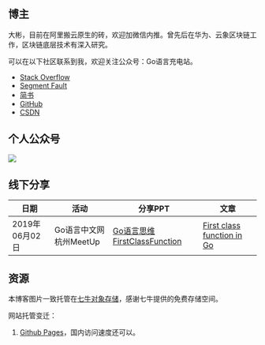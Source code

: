 
## 博主

大彬，目前在阿里搬云原生的砖，欢迎加微信内推。曾先后在华为、云象区块链工作，区块链底层技术有深入研究。

可以在以下社区联系到我，欢迎关注公众号：Go语言充电站。

- [Stack Overflow](https://stackoverflow.com/users/4296218/james-shi)
- [Segment Fault](https://segmentfault.com/u/lessisbetter)
- [简书](https://www.jianshu.com/u/947f3ccdd481)
- [GitHub](https://github.com/shitaibin)
- [CSDN](https://me.csdn.net/m0_43499523)

## 个人公众号


<img src="http://img.lessisbetter.site/gzh-tail-big.png" align=center />


## 线下分享

| 日期    | 活动       | 分享PPT                                                     | 文章 |
| ------ | ---------- | ---------------------------------------------------------- | --- |
| 2019年06月02日 | Go语言中文网杭州MeetUp | [Go语言思维FirstClassFunction](http://img.lessisbetter.site/Go语言思维First-class-function.pdf) | [First class function in Go](http://lessisbetter.site/2019/06/09/golang-first-class-function/) |

## 资源

本博客图片一致托管在[七牛对象存储](https://www.qiniu.com/products/kodo)，感谢七牛提供的免费存储空间。

网站托管变迁：
1. [Github Pages](https://pages.github.com/)，国内访问速度还可以。